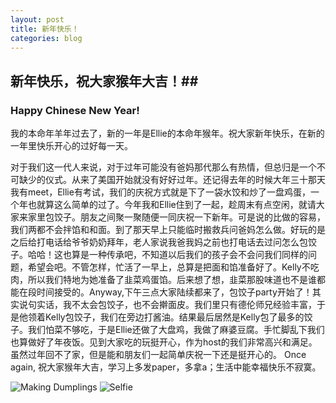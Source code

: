 ```yaml
---
layout: post
title: 新年快乐！
categories: blog
---
```


## 新年快乐，祝大家猴年大吉！##
### Happy Chinese New Year!

  我的本命年羊年过去了，新的一年是Ellie的本命年猴年。祝大家新年快乐，在新的一年里快乐开心的过好每一天。

  对于我们这一代人来说，对于过年可能没有爸妈那代那么有热情，但总归是一个不可缺少的仪式。从来了美国开始就没有好好过年。还记得去年的时候大年三十那天我有meet，Ellie有考试，我们的庆祝方式就是下了一袋水饺和炒了一盘鸡蛋，一个年也就算这么简单的过了。今年我和Ellie住到了一起，趁周末有点空闲，就请大家来家里包饺子。朋友之间聚一聚随便一同庆祝一下新年。可是说的比做的容易，我们两都不会拌馅和和面。到了那天早上只能临时搬救兵问爸妈怎么做。好玩的是之后给打电话给爷爷奶奶拜年，老人家说我爸我妈之前也打电话去过问怎么包饺子。哈哈！这也算是一种传承吧，不知道以后我们的孩子会不会问我们同样的问题，希望会吧。不管怎样，忙活了一早上，总算是把面和馅准备好了。Kelly不吃肉，所以我们特地为她准备了韭菜鸡蛋馅。后来想了想，韭菜那股味道也不是谁都能在段时间接受的。Anyway,下午三点大家陆续都来了，包饺子party开始了！其实说句实话，我不太会包饺子，也不会擀面皮。我们里只有德伦师兄经验丰富，于是他领着Kelly包饺子，我们在旁边打酱油。结果最后居然是Kelly包了最多的饺子。我们怕菜不够吃，于是Ellie还做了大盘鸡，我做了麻婆豆腐。手忙脚乱下我们也算做好了年夜饭。见到大家吃的玩挺开心，作为host的我们非常高兴和满足。虽然过年回不了家，但是能和朋友们一起简单庆祝一下还是挺开心的。
  Once again, 祝大家猴年大吉，学习上多发paper，多拿a；生活中能幸福快乐不寂寞。

![Making Dumplings]({{site.baseurl}}/images/dumpling.jpg)
![Selfie]({{site.baseurl}}/images/new_year_party.jpg)
